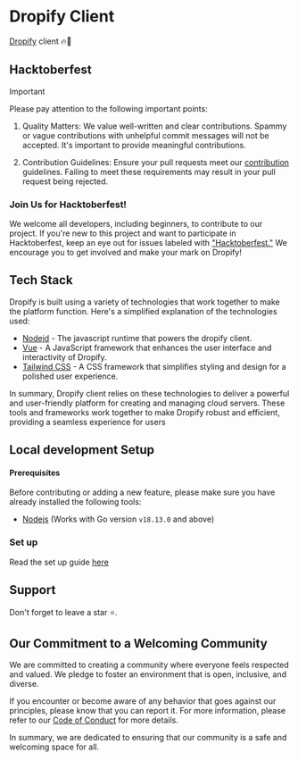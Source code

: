 # Dropify Client

 [Dropify](https://github.com/Ahmad940/dropify) client 🔥🚀

## Hacktoberfest

> [!IMPORTANT]  
> Please pay attention to the following important points:
> 1. Quality Matters: We value well-written and clear contributions. Spammy or vague contributions with unhelpful commit messages will not be accepted. It's important to provide meaningful contributions.
> 
> 2. Contribution Guidelines: Ensure your pull requests meet our [contribution](https://github.com/Ahmad940/dropify/blob/main/CONTRIBUTING.md) guidelines. Failing to meet these requirements may result in your pull request being rejected.

### Join Us for Hacktoberfest!

We welcome all developers, including beginners, to contribute to our project. If you're new to this project and want to participate in Hacktoberfest, keep an eye out for issues labeled with ["Hacktoberfest."](https://github.com/Ahmad940/dropify/issues?q=is%3Aissue+is%3Aopen+label%3AHacktoberfest) We encourage you to get involved and make your mark on Dropify!

## Tech Stack

Dropify is built using a variety of technologies that work together to make the platform function. Here's a simplified explanation of the technologies used:

- [Nodejd](https://nodejs.org/en) -  The javascript runtime that powers the dropify client.
- [Vue](https://vuejs.org) - A JavaScript framework that enhances the user interface and interactivity of Dropify.
- [Tailwind CSS](https://tailwindcss.com/) - A CSS framework that simplifies styling and design for a polished user experience.

In summary, Dropify client relies on these technologies to deliver a powerful and user-friendly platform for creating and managing cloud servers. These tools and frameworks work together to make Dropify robust and efficient, providing a seamless experience for users

## Local development Setup

#### Prerequisites

Before contributing or adding a new feature, please make sure you have already installed the following tools:

- [Nodejs](https://nodejs.org/en) (Works with Go version `v18.13.0` and above)

### Set up
Read the set up guide [here](https://github.com/Ahmad940/dropify/blob/main/SET_UP.md)

## Support

Don't forget to leave a star ⭐️.

## Our Commitment to a Welcoming Community

We are committed to creating a community where everyone feels respected and valued. We pledge to foster an environment that is open, inclusive, and diverse.

If you encounter or become aware of any behavior that goes against our principles, please know that you can report it. For more information, please refer to our  [Code of Conduct](https://github.com/Ahmad940/dropify/blob/main/CODE_OF_CONDUCT.md) for more details.

In summary, we are dedicated to ensuring that our community is a safe and welcoming space for all.
